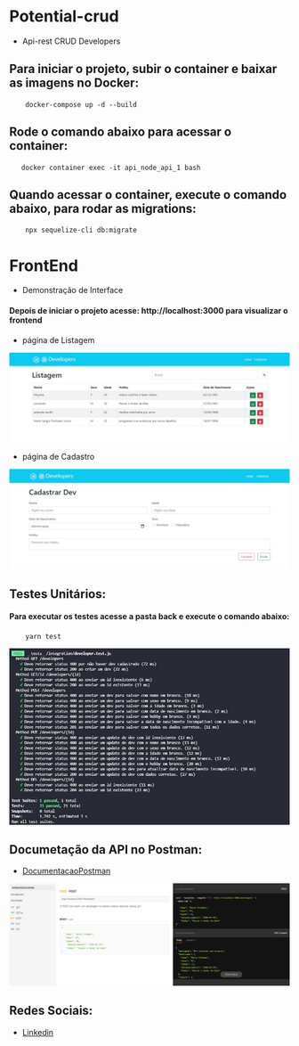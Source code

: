 # Potential-crud

- Api-rest CRUD Developers 

## Para iniciar o projeto, subir o container e baixar as imagens no Docker:

```
    docker-compose up -d --build
```

## Rode o comando abaixo para acessar o container:

```
   docker container exec -it api_node_api_1 bash
```

## Quando acessar o container, execute o comando abaixo, para rodar as migrations:

```
    npx sequelize-cli db:migrate
```

# FrontEnd

- Demonstração de Interface

#### Depois de iniciar o projeto acesse: http://localhost:3000 para visualizar o frontend


   - página de Listagem


![](.gitHub/listagem.jpeg)


   - página de Cadastro


![](.gitHub/cadastro.jpeg)

## Testes Unitários:
#### Para executar os testes acesse a pasta back e execute o comando abaixo:

```
    yarn test
```

![](.gitHub/tests.jpeg)

## Documetação da API no Postman:

- [DocumentacaoPostman](https://documenter.getpostman.com/view/13685908/TzskD3NV)

![](.gitHub/Postman.jpeg)

## Redes Sociais:

- [Linkedin](https://www.linkedin.com/in/mario-prohman/)